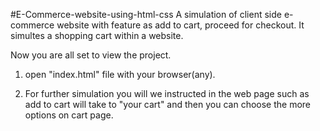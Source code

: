 #E-Commerce-website-using-html-css
A simulation of client side e-commerce website with feature as add to cart, proceed for checkout. It simultes a shopping cart within a website.

Now you are all set to view the project.

1. open "index.html" file with your browser(any).

2. For further simulation you will we instructed in the web page such as add to cart will take to "your cart" and then you can choose the more options on cart page.

